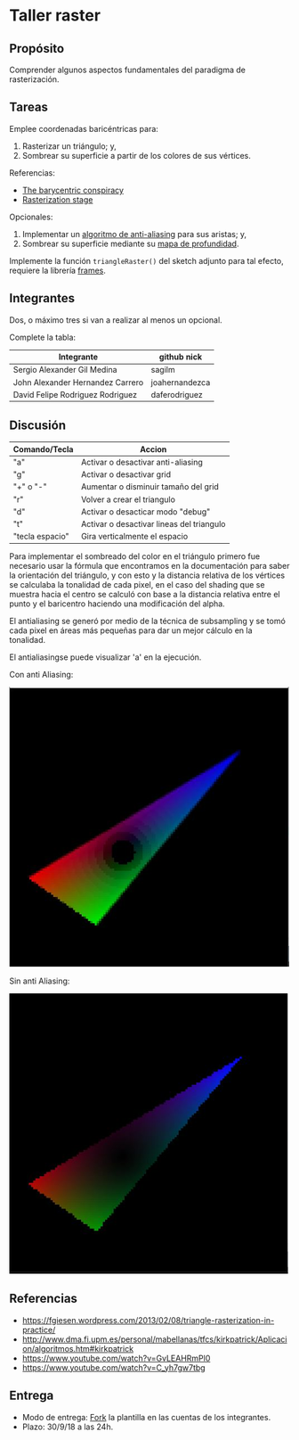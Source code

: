 # Taller raster

## Propósito

Comprender algunos aspectos fundamentales del paradigma de rasterización.

## Tareas

Emplee coordenadas baricéntricas para:

1. Rasterizar un triángulo; y,
2. Sombrear su superficie a partir de los colores de sus vértices.

Referencias:

* [The barycentric conspiracy](https://fgiesen.wordpress.com/2013/02/06/the-barycentric-conspirac/)
* [Rasterization stage](https://www.scratchapixel.com/lessons/3d-basic-rendering/rasterization-practical-implementation/rasterization-stage)

Opcionales:

1. Implementar un [algoritmo de anti-aliasing](https://www.scratchapixel.com/lessons/3d-basic-rendering/rasterization-practical-implementation/rasterization-practical-implementation) para sus aristas; y,
2. Sombrear su superficie mediante su [mapa de profundidad](https://en.wikipedia.org/wiki/Depth_map).

Implemente la función ```triangleRaster()``` del sketch adjunto para tal efecto, requiere la librería [frames](https://github.com/VisualComputing/frames/releases).

## Integrantes

Dos, o máximo tres si van a realizar al menos un opcional.

Complete la tabla:

| Integrante | github nick |
|------------|-------------|
|      Sergio Alexander Gil Medina    |      sagilm       |
|      John Alexander Hernandez Carrero      |      joahernandezca       |
|      David Felipe Rodriguez Rodriguez      |      daferodriguez       |

## Discusión

| Comando/Tecla | Accion |
|------------|-------------|
|    "a"     |      Activar o desactivar anti-aliasing       |
|    "g"     |      Activar o desactivar grid       |
|    "+" o "-"    |      Aumentar o disminuir tamaño del grid      |
|    "r"     |      Volver a crear el triangulo      |
|    "d"     |      Activar o desacticar modo "debug"      |
|    "t"     |      Activar o desactivar lineas del triangulo      |
|    "tecla espacio"    |      Gira verticalmente el espacio      |

Para implementar el sombreado del color en el triángulo primero fue necesario usar   la fórmula que encontramos en la documentación para saber la orientación del triángulo, y con esto y la distancia relativa de los vértices se calculaba la tonalidad de cada pixel, en el caso del shading que se muestra hacia el centro se  calculó con base a la distancia relativa entre el punto y el baricentro haciendo una modificación del alpha.

El antialiasing se generó por medio de la técnica de subsampling y se tomó cada pixel en áreas más pequeñas para dar un mejor cálculo en la tonalidad. 

El antialiasingse puede visualizar  'a' en la ejecución.

Con anti Aliasing:

![alt text](https://github.com/Daferodriguez/Raster_ws/blob/master/AntiAliasing.JPG)

Sin anti Aliasing:

![alt text](https://github.com/Daferodriguez/Raster_ws/blob/master/noAntiAliasing.JPG)

## Referencias
- https://fgiesen.wordpress.com/2013/02/08/triangle-rasterization-in-practice/
- http://www.dma.fi.upm.es/personal/mabellanas/tfcs/kirkpatrick/Aplicacion/algoritmos.htm#kirkpatrick
- https://www.youtube.com/watch?v=GvLEAHRmPl0
- https://www.youtube.com/watch?v=C_yh7gw7tbg

## Entrega

* Modo de entrega: [Fork](https://help.github.com/articles/fork-a-repo/) la plantilla en las cuentas de los integrantes.
* Plazo: 30/9/18 a las 24h.

